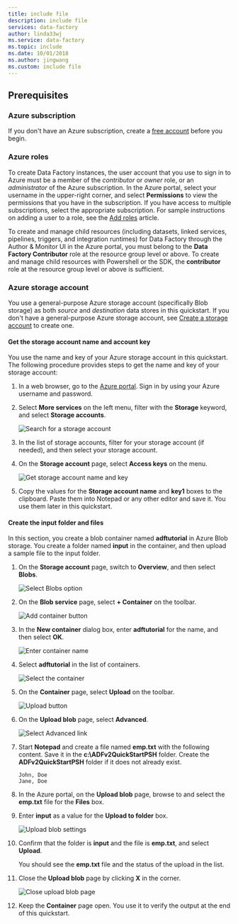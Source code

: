 ```yaml
---
title: include file
description: include file
services: data-factory
author: linda33wj
ms.service: data-factory
ms.topic: include
ms.date: 10/01/2018
ms.author: jingwang
ms.custom: include file
---
```


## Prerequisites

### Azure subscription
If you don't have an Azure subscription, create a [free account](https://azure.microsoft.com/free/) before you begin.

### Azure roles
To create Data Factory instances, the user account that you use to sign in to Azure must be a member of the *contributor* or *owner* role, or an *administrator* of the Azure subscription. In the Azure portal, select your username in the upper-right corner, and select **Permissions** to view the permissions that you have in the subscription. If you have access to multiple subscriptions, select the appropriate subscription. For sample instructions on adding a user to a role, see the [Add roles](../articles/billing/billing-add-change-azure-subscription-administrator.md) article.

To create and manage child resources (including datasets, linked services, pipelines, triggers, and integration runtimes) for Data Factory through the Author & Monitor UI in the Azure portal, you must belong to the **Data Factory Contributor** role at the resource group level or above. To create and manage child resources with Powershell or the SDK, the **contributor** role at the resource group level or above is sufficient.

### Azure storage account
You use a general-purpose Azure storage account (specifically Blob storage) as both *source* and *destination* data stores in this quickstart. If you don't have a general-purpose Azure storage account, see [Create a storage account](../articles/storage/common/storage-quickstart-create-account.md) to create one. 

#### Get the storage account name and account key
You use the name and key of your Azure storage account in this quickstart. The following procedure provides steps to get the name and key of your storage account: 

1. In a web browser, go to the [Azure portal](https://portal.azure.com). Sign in by using your Azure username and password. 
2. Select **More services** on the left menu, filter with the **Storage** keyword, and select **Storage accounts**.

   ![Search for a storage account](media/data-factory-quickstart-prerequisites/search-storage-account.png)
3. In the list of storage accounts, filter for your storage account (if needed), and then select your storage account. 
4. On the **Storage account** page, select **Access keys** on the menu.

   ![Get storage account name and key](media/data-factory-quickstart-prerequisites/storage-account-name-key.png)
5. Copy the values for the **Storage account name** and **key1** boxes to the clipboard. Paste them into Notepad or any other editor and save it. You use them later in this quickstart.   

#### Create the input folder and files
In this section, you create a blob container named **adftutorial** in Azure Blob storage. You create a folder named **input** in the container, and then upload a sample file to the input folder. 

1. On the **Storage account** page, switch to **Overview**, and then select **Blobs**. 

   ![Select Blobs option](media/data-factory-quickstart-prerequisites/select-blobs.png)
2. On the **Blob service** page, select **+ Container** on the toolbar. 

   ![Add container button](media/data-factory-quickstart-prerequisites/add-container-button.png)    
3. In the **New container** dialog box, enter **adftutorial** for the name, and then select **OK**. 

   ![Enter container name](media/data-factory-quickstart-prerequisites/new-container-dialog.png)
4. Select **adftutorial** in the list of containers. 

   ![Select the container](media/data-factory-quickstart-prerequisites/seelct-adftutorial-container.png)
1. On the **Container** page, select **Upload** on the toolbar.  

   ![Upload button](media/data-factory-quickstart-prerequisites/upload-toolbar-button.png)
6. On the **Upload blob** page, select **Advanced**.

   ![Select Advanced link](media/data-factory-quickstart-prerequisites/upload-blob-advanced.png)
7. Start **Notepad** and create a file named **emp.txt** with the following content. Save it in the **c:\ADFv2QuickStartPSH** folder. Create the **ADFv2QuickStartPSH** folder if it does not already exist.
    
   ```
   John, Doe
   Jane, Doe
   ```    
8. In the Azure portal, on the **Upload blob** page, browse to and select the **emp.txt** file for the **Files** box. 
9. Enter **input** as a value for the **Upload to folder** box. 

    ![Upload blob settings](media/data-factory-quickstart-prerequisites/upload-blob-settings.png)    
10. Confirm that the folder is **input** and the file is **emp.txt**, and select **Upload**.
    
    You should see the **emp.txt** file and the status of the upload in the list. 
12. Close the **Upload blob** page by clicking **X** in the corner. 

    ![Close upload blob page](media/data-factory-quickstart-prerequisites/close-upload-blob.png)
1. Keep the **Container** page open. You use it to verify the output at the end of this quickstart.